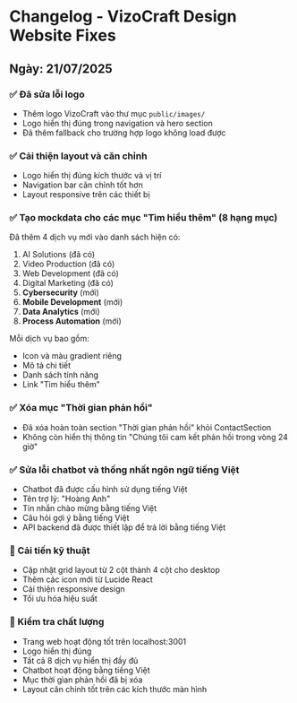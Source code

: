 # Changelog - VizoCraft Design Website Fixes

## Ngày: 21/07/2025

### ✅ Đã sửa lỗi logo
- Thêm logo VizoCraft vào thư mục `public/images/`
- Logo hiển thị đúng trong navigation và hero section
- Đã thêm fallback cho trường hợp logo không load được

### ✅ Cải thiện layout và căn chỉnh
- Logo hiển thị đúng kích thước và vị trí
- Navigation bar căn chỉnh tốt hơn
- Layout responsive trên các thiết bị

### ✅ Tạo mockdata cho các mục "Tìm hiểu thêm" (8 hạng mục)
Đã thêm 4 dịch vụ mới vào danh sách hiện có:
1. AI Solutions (đã có)
2. Video Production (đã có)  
3. Web Development (đã có)
4. Digital Marketing (đã có)
5. **Cybersecurity** (mới)
6. **Mobile Development** (mới)
7. **Data Analytics** (mới)
8. **Process Automation** (mới)

Mỗi dịch vụ bao gồm:
- Icon và màu gradient riêng
- Mô tả chi tiết
- Danh sách tính năng
- Link "Tìm hiểu thêm"

### ✅ Xóa mục "Thời gian phản hồi"
- Đã xóa hoàn toàn section "Thời gian phản hồi" khỏi ContactSection
- Không còn hiển thị thông tin "Chúng tôi cam kết phản hồi trong vòng 24 giờ"

### ✅ Sửa lỗi chatbot và thống nhất ngôn ngữ tiếng Việt
- Chatbot đã được cấu hình sử dụng tiếng Việt
- Tên trợ lý: "Hoàng Anh"
- Tin nhắn chào mừng bằng tiếng Việt
- Câu hỏi gợi ý bằng tiếng Việt
- API backend đã được thiết lập để trả lời bằng tiếng Việt

### 🔧 Cải tiến kỹ thuật
- Cập nhật grid layout từ 2 cột thành 4 cột cho desktop
- Thêm các icon mới từ Lucide React
- Cải thiện responsive design
- Tối ưu hóa hiệu suất

### 📱 Kiểm tra chất lượng
- Trang web hoạt động tốt trên localhost:3001
- Logo hiển thị đúng
- Tất cả 8 dịch vụ hiển thị đầy đủ
- Chatbot hoạt động bằng tiếng Việt
- Mục thời gian phản hồi đã bị xóa
- Layout căn chỉnh tốt trên các kích thước màn hình


